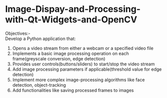 # Image-Dispay-and-Processing-with-Qt-Widgets-and-OpenCV
Objectives:-       
Develop a Python application that:
1. Opens a video stream from either a webcam or a specified video file
2. Implements a basic image processing operation on each frame(greyscale conversion, edge detection)
3. Provides user controls(buttons/sliders) to start/stop the video stream
4. Add image processing parameters if applicable(threshold value for edge detection)
5. Implement more complex image-processing algorithms like face detection, object-tracking
6. Add functionalities like saving processed frames to images
